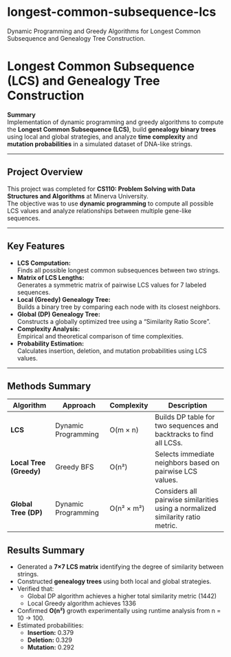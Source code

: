 # longest-common-subsequence-lcs
Dynamic Programming and Greedy Algorithms for Longest Common Subsequence and Genealogy Tree Construction.

# Longest Common Subsequence (LCS) and Genealogy Tree Construction

**Summary**  
Implementation of dynamic programming and greedy algorithms to compute the **Longest Common Subsequence (LCS)**, build **genealogy binary trees** using local and global strategies, and analyze **time complexity** and **mutation probabilities** in a simulated dataset of DNA-like strings.

---

## Project Overview
This project was completed for **CS110: Problem Solving with Data Structures and Algorithms** at Minerva University.  
The objective was to use **dynamic programming** to compute all possible LCS values and analyze relationships between multiple gene-like sequences.

---

## Key Features
- **LCS Computation:**  
  Finds all possible longest common subsequences between two strings.
- **Matrix of LCS Lengths:**  
  Generates a symmetric matrix of pairwise LCS values for 7 labeled sequences.
- **Local (Greedy) Genealogy Tree:**  
  Builds a binary tree by comparing each node with its closest neighbors.
- **Global (DP) Genealogy Tree:**  
  Constructs a globally optimized tree using a “Similarity Ratio Score”.
- **Complexity Analysis:**  
  Empirical and theoretical comparison of time complexities.
- **Probability Estimation:**  
  Calculates insertion, deletion, and mutation probabilities using LCS values.

---

## Methods Summary

| Algorithm | Approach | Complexity | Description |
|------------|-----------|-------------|--------------|
| **LCS** | Dynamic Programming | O(m × n) | Builds DP table for two sequences and backtracks to find all LCSs. |
| **Local Tree (Greedy)** | Greedy BFS | O(n²) | Selects immediate neighbors based on pairwise LCS values. |
| **Global Tree (DP)** | Dynamic Programming | O(n² × m²) | Considers all pairwise similarities using a normalized similarity ratio metric. |

## Results Summary

- Generated a **7×7 LCS matrix** identifying the degree of similarity between strings.  
- Constructed **genealogy trees** using both local and global strategies.  
- Verified that:
  - Global DP algorithm achieves a higher total similarity metric (1442)  
  - Local Greedy algorithm achieves 1336  
- Confirmed **O(n²)** growth experimentally using runtime analysis from n = 10 → 100.  
- Estimated probabilities:  
  - **Insertion:** 0.379  
  - **Deletion:** 0.329  
  - **Mutation:** 0.292  
